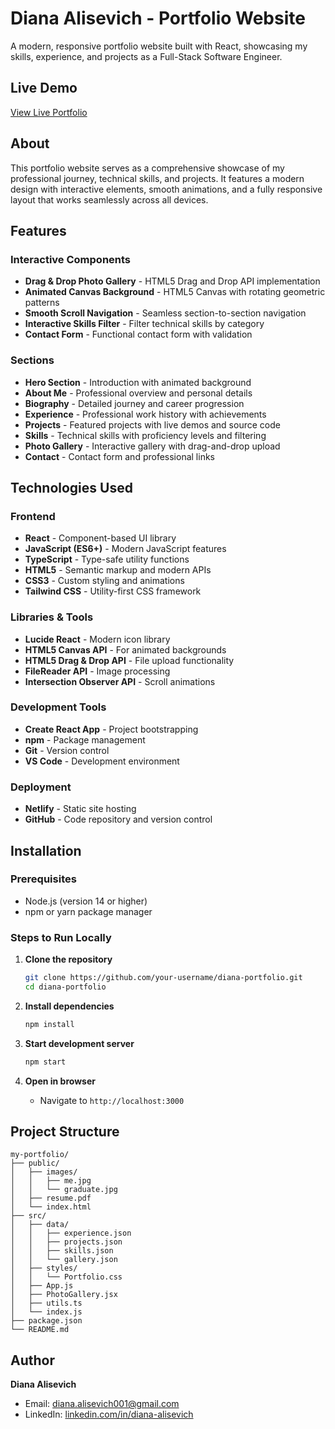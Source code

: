 # Diana Alisevich - Portfolio Website

A modern, responsive portfolio website built with React, showcasing my skills, experience, and projects as a Full-Stack Software Engineer.

## Live Demo

[View Live Portfolio](https://dianaali-portfolio.netlify.app)

## About

This portfolio website serves as a comprehensive showcase of my professional journey, technical skills, and projects. It features a modern design with interactive elements, smooth animations, and a fully responsive layout that works seamlessly across all devices.

## Features

### Interactive Components
- **Drag & Drop Photo Gallery** - HTML5 Drag and Drop API implementation
- **Animated Canvas Background** - HTML5 Canvas with rotating geometric patterns
- **Smooth Scroll Navigation** - Seamless section-to-section navigation
- **Interactive Skills Filter** - Filter technical skills by category
- **Contact Form** - Functional contact form with validation

### Sections
- **Hero Section** - Introduction with animated background
- **About Me** - Professional overview and personal details
- **Biography** - Detailed journey and career progression
- **Experience** - Professional work history with achievements
- **Projects** - Featured projects with live demos and source code
- **Skills** - Technical skills with proficiency levels and filtering
- **Photo Gallery** - Interactive gallery with drag-and-drop upload
- **Contact** - Contact form and professional links

## Technologies Used

### Frontend
- **React** - Component-based UI library
- **JavaScript (ES6+)** - Modern JavaScript features
- **TypeScript** - Type-safe utility functions
- **HTML5** - Semantic markup and modern APIs
- **CSS3** - Custom styling and animations
- **Tailwind CSS** - Utility-first CSS framework

### Libraries & Tools
- **Lucide React** - Modern icon library
- **HTML5 Canvas API** - For animated backgrounds
- **HTML5 Drag & Drop API** - File upload functionality
- **FileReader API** - Image processing
- **Intersection Observer API** - Scroll animations

### Development Tools
- **Create React App** - Project bootstrapping
- **npm** - Package management
- **Git** - Version control
- **VS Code** - Development environment

### Deployment
- **Netlify** - Static site hosting
- **GitHub** - Code repository and version control

## Installation

### Prerequisites
- Node.js (version 14 or higher)
- npm or yarn package manager

### Steps to Run Locally

1. **Clone the repository**
   ```bash
   git clone https://github.com/your-username/diana-portfolio.git
   cd diana-portfolio
   ```

2. **Install dependencies**
   ```bash
   npm install
   ```

3. **Start development server**
   ```bash
   npm start
   ```

4. **Open in browser**
   - Navigate to `http://localhost:3000`

## Project Structure

```
my-portfolio/
├── public/
│   ├── images/
│   │   ├── me.jpg
│   │   └── graduate.jpg
│   ├── resume.pdf
│   └── index.html
├── src/
│   ├── data/
│   │   ├── experience.json
│   │   ├── projects.json
│   │   ├── skills.json
│   │   └── gallery.json
│   ├── styles/
│   │   └── Portfolio.css
│   ├── App.js
│   ├── PhotoGallery.jsx
│   ├── utils.ts
│   └── index.js
├── package.json
└── README.md
```

## Author

**Diana Alisevich**
- Email: [diana.alisevich001@gmail.com](mailto:diana.alisevich001@gmail.com)
- LinkedIn: [linkedin.com/in/diana-alisevich](https://linkedin.com/in/diana-alisevich/)